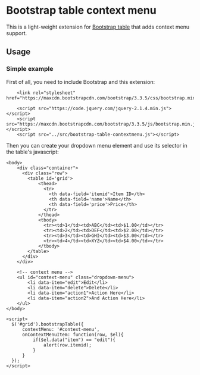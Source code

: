 Bootstrap table context menu
=======================

This is a light-weight extension for [Bootstrap table](http://wenzhixin.net.cn/p/bootstrap-table/docs/extensions.html) that adds context menu support.

Usage
-----
### Simple example
First of all, you need to include Bootstrap and this extension:
```
    <link rel="stylesheet" href="https://maxcdn.bootstrapcdn.com/bootstrap/3.3.5/css/bootstrap.min.css">

    <script src="https://code.jquery.com/jquery-2.1.4.min.js"></script>
    <script src="https://maxcdn.bootstrapcdn.com/bootstrap/3.3.5/js/bootstrap.min.js"></script>
    <script src="../src/bootstrap-table-contextmenu.js"></script>
```

Then you can create your dropdown menu element and use its selector in the table's javascript:
```
<body>
    <div class="container">
      <div class="row">
        <table id='grid'>
            <thead>
              <tr>
                <th data-field='itemid'>Item ID</th>
                <th data-field='name'>Name</th>
                <th data-field='price'>Price</th>
              </tr>
            </thead>
            <tbody>
              <tr><td>1</td><td>ABC</td><td>$1.00</td></tr>
              <tr><td>2</td><td>DEF</td><td>$2.00</td></tr>
              <tr><td>3</td><td>GHI</td><td>$3.00</td></tr>
              <tr><td>4</td><td>XYZ</td><td>$4.00</td></tr>
            </tbody>
        </table>
      </div>  
    </div>
  
    <!-- context menu -->
    <ul id="context-menu" class="dropdown-menu">
        <li data-item="edit">Edit</li>
        <li data-item="delete">Delete</li>
        <li data-item="action1">Action Here</li>
        <li data-item="action2">And Action Here</li>
    </ul>  
</body>

<script>
  $('#grid').bootstrapTable({
      contextMenu: '#context-menu',
      onContextMenuItem: function(row, $el){
          if($el.data("item") == "edit"){
              alert(row.itemid);
          }
      }
  });
</script>
```
